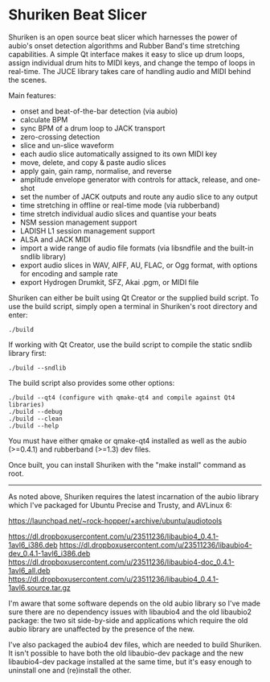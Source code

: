 Shuriken Beat Slicer
====================

Shuriken is an open source beat slicer which harnesses the power of aubio's onset detection algorithms and Rubber Band's time stretching capabilities. A simple Qt interface makes it easy to slice up drum loops, assign individual drum hits to MIDI keys, and change the tempo of loops in real-time. The JUCE library takes care of handling audio and MIDI behind the scenes.

Main features:

- onset and beat-of-the-bar detection (via aubio)
- calculate BPM
- sync BPM of a drum loop to JACK transport
- zero-crossing detection
- slice and un-slice waveform
- each audio slice automatically assigned to its own MIDI key
- move, delete, and copy & paste audio slices
- apply gain, gain ramp, normalise, and reverse
- amplitude envelope generator with controls for attack, release, and one-shot
- set the number of JACK outputs and route any audio slice to any output
- time stretching in offline or real-time mode (via rubberband)
- time stretch individual audio slices and quantise your beats
- NSM session management support
- LADISH L1 session management support
- ALSA and JACK MIDI
- import a wide range of audio file formats (via libsndfile and the built-in sndlib library)
- export audio slices in WAV, AIFF, AU, FLAC, or Ogg format, with options for encoding and sample rate
- export Hydrogen Drumkit, SFZ, Akai .pgm, or MIDI file

Shuriken can either be built using Qt Creator or the supplied build script. To use the build script, simply open a terminal in Shuriken's root directory and enter:

    ./build

If working with Qt Creator, use the build script to compile the static sndlib library first:

    ./build --sndlib

The build script also provides some other options:

    ./build --qt4 (configure with qmake-qt4 and compile against Qt4 libraries)
    ./build --debug
    ./build --clean
    ./build --help

You must have either qmake or qmake-qt4 installed as well as the aubio (>=0.4.1) and rubberband (>=1.3) dev files.

Once built, you can install Shuriken with the "make install" command as root.
___

As noted above, Shuriken requires the latest incarnation of the aubio library which I've packaged for Ubuntu Precise and Trusty, and AVLinux 6:

https://launchpad.net/~rock-hopper/+archive/ubuntu/audiotools

https://dl.dropboxusercontent.com/u/23511236/libaubio4_0.4.1-1avl6_i386.deb
https://dl.dropboxusercontent.com/u/23511236/libaubio4-dev_0.4.1-1avl6_i386.deb
https://dl.dropboxusercontent.com/u/23511236/libaubio4-doc_0.4.1-1avl6_all.deb
https://dl.dropboxusercontent.com/u/23511236/libaubio4_0.4.1-1avl6.source.tar.gz

I'm aware that some software depends on the old aubio library so I've made sure there are no dependency issues with libaubio4 and the old libaubio2 package: the two sit side-by-side and applications which require the old aubio library are unaffected by the presence of the new.

I've also packaged the aubio4 dev files, which are needed to build Shuriken.  It isn't possible to have both the old libaubio-dev package and the new libaubio4-dev package installed at the same time, but it's easy enough to uninstall one and (re)install the other.
